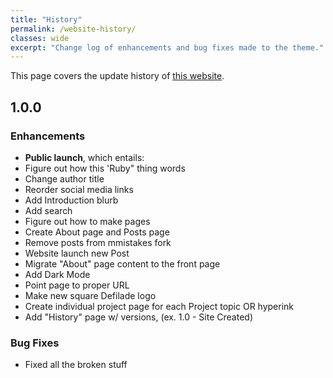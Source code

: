 ```yaml
---
title: "History"
permalink: /website-history/
classes: wide
excerpt: "Change log of enhancements and bug fixes made to the theme."
---
```


This page covers the update history of [this website](https://danielrdowns.github.io/website-darkmode/).

## 1.0.0

### Enhancements

- <b>Public launch</b>, which entails:
- Figure out how this 'Ruby" thing words
- Change author title
- Reorder social media links
- Add Introduction blurb
- Add search
- Figure out how to make pages
- Create About page and Posts page
- Remove posts from mmistakes fork
- Website launch new Post
- Migrate "About" page content to the front page
- Add Dark Mode
- Point page to proper URL
- Make new square Defilade logo
- Create individual project page for each Project topic OR hyperink
- Add "History" page w/ versions, (ex. 1.0 - Site Created)


### Bug Fixes

- Fixed all the broken stuff

